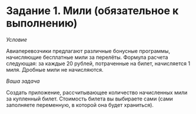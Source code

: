 # Задание 1. Мили (обязательное к выполнению)

*Условие*
<p>Авиаперевозчики предлагают различные бонусные программы, начисляющие бесплатные мили за перелёты. Формула расчета следующая: за каждые 20 рублей, потраченные на билет, начисляется 1 миля. Дробные мили не начисляются.

*Ваша задача*
<p>Создать приложение, рассчитывающее количество начисленных мили за купленный билет. Стоимость билета вы выбираете сами (сами заполняете переменную, в которой она будет храниться).
